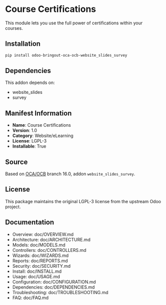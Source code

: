 # Course Certifications

This module lets you use the full power of certifications within your courses.

## Installation

```bash
pip install odoo-bringout-oca-ocb-website_slides_survey
```

## Dependencies

This addon depends on:
- website_slides
- survey

## Manifest Information

- **Name**: Course Certifications
- **Version**: 1.0
- **Category**: Website/eLearning
- **License**: LGPL-3
- **Installable**: True

## Source

Based on [OCA/OCB](https://github.com/OCA/OCB) branch 16.0, addon `website_slides_survey`.

## License

This package maintains the original LGPL-3 license from the upstream Odoo project.

## Documentation

- Overview: doc/OVERVIEW.md
- Architecture: doc/ARCHITECTURE.md
- Models: doc/MODELS.md
- Controllers: doc/CONTROLLERS.md
- Wizards: doc/WIZARDS.md
- Reports: doc/REPORTS.md
- Security: doc/SECURITY.md
- Install: doc/INSTALL.md
- Usage: doc/USAGE.md
- Configuration: doc/CONFIGURATION.md
- Dependencies: doc/DEPENDENCIES.md
- Troubleshooting: doc/TROUBLESHOOTING.md
- FAQ: doc/FAQ.md
